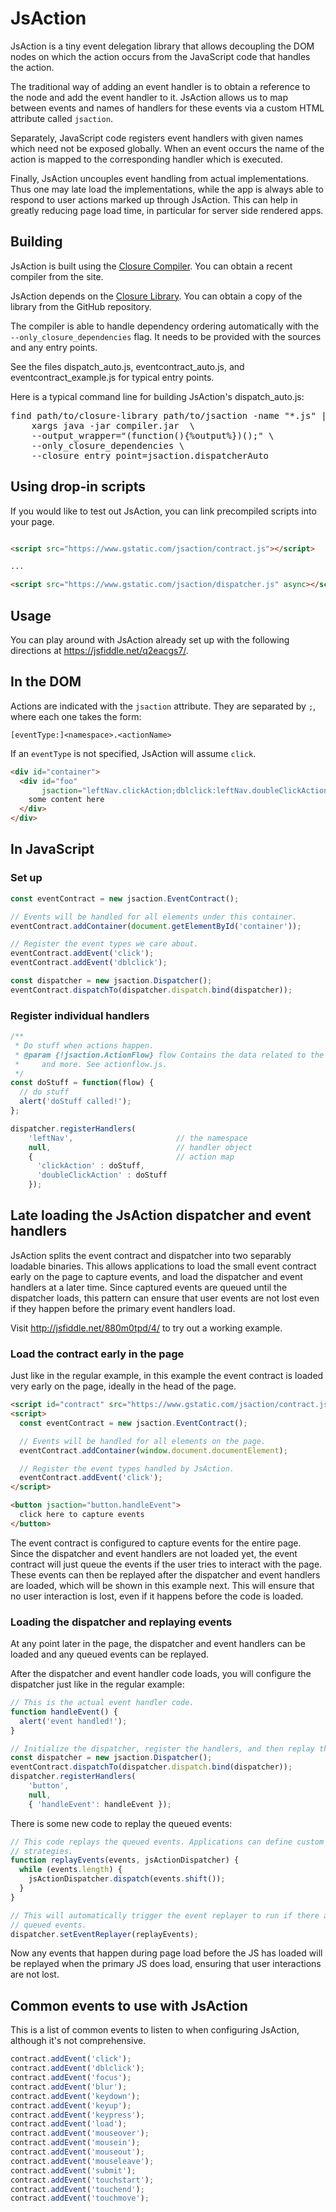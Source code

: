 # JsAction

JsAction is a tiny event delegation library that allows decoupling the DOM nodes
on which the action occurs from the JavaScript code that handles the action.

The traditional way of adding an event handler is to obtain a reference to the
node and add the event handler to it. JsAction allows us to map between events
and names of handlers for these events via a custom HTML attribute called
`jsaction`.

Separately, JavaScript code registers event handlers with given names which need
not be exposed globally. When an event occurs the name of the action is mapped
to the corresponding handler which is executed.

Finally, JsAction uncouples event handling from actual implementations. Thus one
may late load the implementations, while the app is always able to respond to
user actions marked up through JsAction. This can help in greatly reducing page
load time, in particular for server side rendered apps.

## Building

JsAction is built using the [Closure
Compiler](http://github.com/google/closure-compiler). You can obtain a recent
compiler from the site.

JsAction depends on the [Closure
Library](http://github.com/google/closure-library). You can obtain a copy of the
library from the GitHub repository.

The compiler is able to handle dependency ordering automatically with the
`--only_closure_dependencies` flag. It needs to be provided with the sources and
any entry points.

See the files dispatch_auto.js, eventcontract_auto.js, and
eventcontract_example.js for typical entry points.

Here is a typical command line for building JsAction's dispatch_auto.js:

<pre>
find path/to/closure-library path/to/jsaction -name "*.js" |
    xargs java -jar compiler.jar  \
    --output_wrapper="(function(){%output%})();" \
    --only_closure_dependencies \
    --closure_entry_point=jsaction.dispatcherAuto
</pre>

## Using drop-in scripts

If you would like to test out JsAction, you can link precompiled scripts into
your page.

```html

<script src="https://www.gstatic.com/jsaction/contract.js"></script>

...

<script src="https://www.gstatic.com/jsaction/dispatcher.js" async></script>
```

## Usage

You can play around with JsAction already set up with the following directions
at https://jsfiddle.net/q2eacgs7/.

## In the DOM

Actions are indicated with the `jsaction` attribute. They are separated by `;`,
where each one takes the form:

```
[eventType:]<namespace>.<actionName>
```

If an `eventType` is not specified, JsAction will assume `click`.

```html
<div id="container">
  <div id="foo"
       jsaction="leftNav.clickAction;dblclick:leftNav.doubleClickAction">
    some content here
  </div>
</div>
```

## In JavaScript

### Set up

```javascript
const eventContract = new jsaction.EventContract();

// Events will be handled for all elements under this container.
eventContract.addContainer(document.getElementById('container'));

// Register the event types we care about.
eventContract.addEvent('click');
eventContract.addEvent('dblclick');

const dispatcher = new jsaction.Dispatcher();
eventContract.dispatchTo(dispatcher.dispatch.bind(dispatcher));
```

### Register individual handlers

```javascript
/**
 * Do stuff when actions happen.
 * @param {!jsaction.ActionFlow} flow Contains the data related to the action
 *     and more. See actionflow.js.
 */
const doStuff = function(flow) {
  // do stuff
  alert('doStuff called!');
};

dispatcher.registerHandlers(
    'leftNav',                       // the namespace
    null,                            // handler object
    {                                // action map
      'clickAction' : doStuff,
      'doubleClickAction' : doStuff
    });
```

## Late loading the JsAction dispatcher and event handlers

JsAction splits the event contract and dispatcher into two separably loadable
binaries. This allows applications to load the small event contract early on the
page to capture events, and load the dispatcher and event handlers at a later
time. Since captured events are queued until the dispatcher loads, this pattern
can ensure that user events are not lost even if they happen before the primary
event handlers load.

Visit http://jsfiddle.net/880m0tpd/4/ to try out a working example.

### Load the contract early in the page

Just like in the regular example, in this example the event contract is loaded
very early on the page, ideally in the head of the page.

```html
<script id="contract" src="https://www.gstatic.com/jsaction/contract.js"></script>
<script>
  const eventContract = new jsaction.EventContract();

  // Events will be handled for all elements on the page.
  eventContract.addContainer(window.document.documentElement);

  // Register the event types handled by JsAction.
  eventContract.addEvent('click');
</script>

<button jsaction="button.handleEvent">
  click here to capture events
</button>
```

The event contract is configured to capture events for the entire page. Since
the dispatcher and event handlers are not loaded yet, the event contract will
just queue the events if the user tries to interact with the page. These events
can then be replayed after the dispatcher and event handlers are loaded, which
will be shown in this example next. This will ensure that no user interaction is
lost, even if it happens before the code is loaded.

### Loading the dispatcher and replaying events

At any point later in the page, the dispatcher and event handlers can be loaded
and any queued events can be replayed.

After the dispatcher and event handler code loads, you will configure the
dispatcher just like in the regular example:

```javascript
// This is the actual event handler code.
function handleEvent() {
  alert('event handled!');
}

// Initialize the dispatcher, register the handlers, and then replay the queued events.
const dispatcher = new jsaction.Dispatcher();
eventContract.dispatchTo(dispatcher.dispatch.bind(dispatcher));
dispatcher.registerHandlers(
    'button',
    null,
    { 'handleEvent': handleEvent });
```

There is some new code to replay the queued events:

```javascript
// This code replays the queued events. Applications can define custom replay
// strategies.
function replayEvents(events, jsActionDispatcher) {
  while (events.length) {
    jsActionDispatcher.dispatch(events.shift());
  }
}

// This will automatically trigger the event replayer to run if there are
// queued events.
dispatcher.setEventReplayer(replayEvents);
```

Now any events that happen during page load before the JS has loaded will be
replayed when the primary JS does load, ensuring that user interactions are not
lost.

## Common events to use with JsAction

This is a list of common events to listen to when configuring JsAction, although
it's not comprehensive.

```javascript
contract.addEvent('click');
contract.addEvent('dblclick');
contract.addEvent('focus');
contract.addEvent('blur');
contract.addEvent('keydown');
contract.addEvent('keyup');
contract.addEvent('keypress');
contract.addEvent('load');
contract.addEvent('mouseover');
contract.addEvent('mousein');
contract.addEvent('mouseout');
contract.addEvent('mouseleave');
contract.addEvent('submit');
contract.addEvent('touchstart');
contract.addEvent('touchend');
contract.addEvent('touchmove');
```
